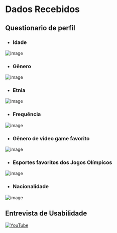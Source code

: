 # Dados Recebidos 

## Questionario de perfil 

- ### Idade 
![image](https://user-images.githubusercontent.com/80297158/226757747-b067ade5-a3c1-44a8-afdf-4c623069ca3f.png)

- ### Gênero
![image](https://user-images.githubusercontent.com/80297158/226757998-94cea5f7-1163-4b3e-9bd7-d9534dd250ea.png)

- ### Etnia 
![image](https://user-images.githubusercontent.com/80297158/226758121-206a515e-b53b-463d-877e-715af9d44d17.png)

- ### Frequência
![image](https://user-images.githubusercontent.com/80297158/226758207-9402ad37-44a3-4da4-9e56-6bbc0bdfdc21.png)

- ### Gênero de video game favorito
![image](https://user-images.githubusercontent.com/80297158/226758309-5c9ccec6-f58c-4239-a299-4b98f776f764.png)

- ### Esportes favoritos dos Jogos Olímpicos
![image](https://user-images.githubusercontent.com/80297158/226758455-2bbfeb97-35c9-42ce-982d-93cd1636fb2d.png)

- ### Nacionalidade 
![image](https://user-images.githubusercontent.com/80297158/226758726-7ffa6879-67fc-495a-93dd-3fd690f134f3.png)

## Entrevista de Usabilidade 
[![YouTube](https://img.shields.io/badge/YouTube-%23FF0000.svg?style=for-the-badge&logo=YouTube&logoColor=white)]()
